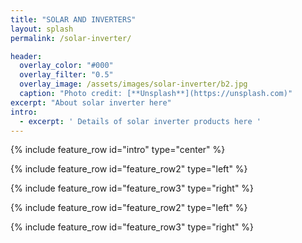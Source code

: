 ```yaml
---
title: "SOLAR AND INVERTERS"
layout: splash
permalink: /solar-inverter/

header:
  overlay_color: "#000"
  overlay_filter: "0.5"
  overlay_image: /assets/images/solar-inverter/b2.jpg
  caption: "Photo credit: [**Unsplash**](https://unsplash.com)"
excerpt: "About solar inverter here"
intro: 
  - excerpt: ' Details of solar inverter products here '
---
```


{% include feature_row id="intro" type="center" %}

{% include feature_row id="feature_row2" type="left" %}

{% include feature_row id="feature_row3" type="right" %}

{% include feature_row id="feature_row2" type="left" %}

{% include feature_row id="feature_row3" type="right" %}

